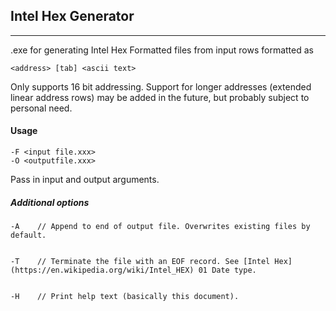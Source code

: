 ## Intel Hex Generator ##


----------
.exe for generating Intel Hex Formatted files from input rows formatted as
	

    <address> [tab] <ascii text>

Only supports 16 bit addressing. Support for longer addresses (extended linear address rows) may be added in the future, but probably subject to personal need. 

<h4>Usage</h4>

    -F <input file.xxx>
    -O <outputfile.xxx>

Pass in input and output arguments. 

<h5>Additional options</h5>

    -A    // Append to end of output file. Overwrites existing files by default.


    -T    // Terminate the file with an EOF record. See [Intel Hex](https://en.wikipedia.org/wiki/Intel_HEX) 01 Date type.


    -H    // Print help text (basically this document).
